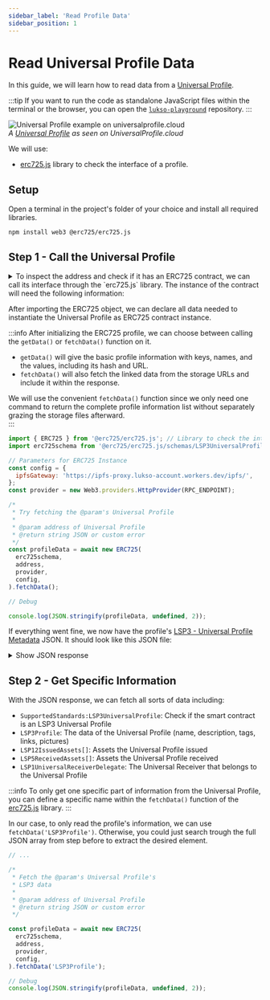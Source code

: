 ```yaml
---
sidebar_label: 'Read Profile Data'
sidebar_position: 1
---
```


# Read Universal Profile Data

In this guide, we will learn how to read data from a [Universal Profile](../../standards/universal-profile/introduction.md).

:::tip
If you want to run the code as standalone JavaScript files within the terminal or the browser, you can open the [`lukso-playground`](https://github.com/lukso-network/lukso-playground/blob/main/fetch-profile/02-fetch-profile-metadata.js) repository.
:::

<div style={{textAlign: 'center', color: 'grey'}}>
  <img
    src={require('/img/learn/up_view.png').default}
    alt="Universal Profile example on universalprofile.cloud"
  />
<br/>
<i>A <a href="https://wallet.universalprofile.cloud/0x6979474Ecb890a8EFE37daB2b9b66b32127237f7">Universal Profile</a> as seen on UniversalProfile.cloud</i>
</div>

We will use:

- [erc725.js](../../tools/erc725js/getting-started/) library to check the interface of a profile.

## Setup

Open a terminal in the project's folder of your choice and install all required libraries.

```shell
npm install web3 @erc725/erc725.js
```

## Step 1 - Call the Universal Profile

<details>
<summary>
To inspect the address and check if it has an ERC725 contract, we can call its interface through the `erc725.js` library. The instance of the contract will need the following information:</summary>

<div>

- [LSP3 - Profile Metadata](../../standards/universal-profile/lsp3-profile-metadata) describes the data in the Universal Profile contract storage, and which data keys to use to retrieve it. We can import the schema directly from the [erc725.js](../../tools/erc725js/schemas#standard-lsp-schemas) library.

  - `SupportedStandards` shows the interface using a Metadata Standard with a key. In our case we use `SupportedStandards:LSP3UniversalProfile` from to check if the contract is a Universal Profile.
  - `LSP3Profile` shows the data of the Universal Profile.
  - `LSP12IssuedAssets[]` shows assets the Universal Profile issued.
  - `LSP5ReceivedAssets[]` shows assets the Universal Profile received.
  - `LSP1UniversalReceiverDelegate` will point to the [Universal Receiver](../../standards/generic-standards/lsp1-universal-receiver/) of the Universal Profile.

- `address`: the address of the contract
- `provider`: a [provider](../../tools/erc725js/providers) object. Usually used with the RPC endpoint URL
- `config`: used to configure the IPFS gateway

</div>
</details>

After importing the ERC725 object, we can declare all data needed to instantiate the Universal Profile as ERC725 contract instance.

:::info
After initializing the ERC725 profile, we can choose between calling the `getData()` or `fetchData()` function on it.

- `getData()` will give the basic profile information with keys, names, and the values, including its hash and URL.
- `fetchData()` will also fetch the linked data from the storage URLs and include it within the response.

We will use the convenient `fetchData()` function since we only need one command to return the complete profile information list without separately grazing the storage files afterward.  
:::

```javascript title="read_profile.js"
import { ERC725 } from '@erc725/erc725.js'; // Library to check the interface of a profile
import erc725schema from '@erc725/erc725.js/schemas/LSP3UniversalProfileMetadata.json' assert { type: 'json' };

// Parameters for ERC725 Instance
const config = {
  ipfsGateway: 'https://ipfs-proxy.lukso-account.workers.dev/ipfs/',
};
const provider = new Web3.providers.HttpProvider(RPC_ENDPOINT);

/*
 * Try fetching the @param's Universal Profile
 *
 * @param address of Universal Profile
 * @return string JSON or custom error
 */
const profileData = await new ERC725(
  erc725schema,
  address,
  provider,
  config,
).fetchData();

// Debug

console.log(JSON.stringify(profileData, undefined, 2));
```

If everything went fine, we now have the profile's [LSP3 - Universal Profile Metadata](../../standards/universal-profile/lsp3-profile-metadata) JSON. It should look like this JSON file:

<details>
    <summary>Show JSON response</summary>

```json
[
  {
    "key": "...",
    "name": "SupportedStandards:LSP3UniversalProfile",
    "value": null
  },
  {
    "key": "...",
    "name": "LSP3Profile",
    "value": {
      "LSP3Profile": {
        "name": "...",
        "links": [
          {
            "title": "...",
            "url": "..."
          },
          ...
        ],
        "description": "...",
        "profileImage": [
          {
            "width": 1512,
            "height": 1998,
            "hashFunction": "keccak256(bytes)",
            "hash": "0x...",
            "url": "ipfs://..."
          },
          ...
        ],
        "backgroundImage": [
          {
            "width": 1512,
            "height": 1998,
            "hashFunction": "keccak256(bytes)",
            "hash": "0x...",
            "url": "ipfs://..."
          },
          ...
        ],
        "tags": [
          "...",
          ...
        ]
      }
    }
  },
  {
    "key": "0x7c8c3416d6cda87cd42c71ea1843df28ac4850354f988d55ee2eaa47b6dc05cd",
    "name": "LSP12IssuedAssets[]",
    "value": []
  },
  {
    "key": "0x6460ee3c0aac563ccbf76d6e1d07bada78e3a9514e6382b736ed3f478ab7b90b",
    "name": "LSP5ReceivedAssets[]",
    "value": []
  },
  {
    "key": "0x0cfc51aec37c55a4d0b1a65c6255c4bf2fbdf6277f3cc0730c45b828b6db8b47",
    "name": "LSP1UniversalReceiverDelegate",
    "value": "0x..."
  }
]
```

</details>

## Step 2 - Get Specific Information

With the JSON response, we can fetch all sorts of data including:

- `SupportedStandards:LSP3UniversalProfile`: Check if the smart contract is an LSP3 Universal Profile
- `LSP3Profile`: The data of the Universal Profile (name, description, tags, links, pictures)
- `LSP12IssuedAssets[]`: Assets the Universal Profile issued
- `LSP5ReceivedAssets[]`: Assets the Universal Profile received
- `LSP1UniversalReceiverDelegate`: The Universal Receiver that belongs to the Universal Profile

:::info
To only get one specific part of information from the Universal Profile, you can define a specific name within the `fetchData()` function of the [erc725.js](../../tools/erc725js/getting-started/) library.
:::

In our case, to only read the profile's information, we can use `fetchData('LSP3Profile')`. Otherwise, you could just search trough the full JSON array from step before to extract the desired element.

```javascript title="read_profile.js"
// ...

/*
 * Fetch the @param's Universal Profile's
 * LSP3 data
 *
 * @param address of Universal Profile
 * @return string JSON or custom error
 */

const profileData = await new ERC725(
  erc725schema,
  address,
  provider,
  config,
).fetchData('LSP3Profile');

// Debug
console.log(JSON.stringify(profileData, undefined, 2));
```
